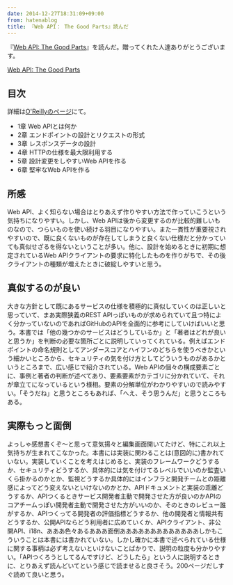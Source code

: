 ```yaml
---
date: 2014-12-27T18:31:09+09:00
from: hatenablog
title: 『Web API： The Good Parts』読んだ
---
```


<p>『<a href="http://www.amazon.co.jp/dp/4873116864/r7kamura-22">Web API: The Good Parts</a>』を読んだ。贈ってくれた人達ありがとうございます。</p>

<p></p><a href="http://www.amazon.co.jp/exec/obidos/ASIN/4873116864/r7kamura-22/">Web API: The Good Parts</a>

<h2>目次</h2>

<p>詳細は<a href="http://www.oreilly.co.jp/books/9784873116860/">O'Reillyのページ</a>にて。</p>

<ul>
<li>1章 Web APIとは何か</li>
<li>2章 エンドポイントの設計とリクエストの形式</li>
<li>3章 レスポンスデータの設計</li>
<li>4章 HTTPの仕様を最大限利用する</li>
<li>5章 設計変更をしやすいWeb APIを作る</li>
<li>6章 堅牢なWeb APIを作る</li>
</ul>


<h2>所感</h2>

<p>Web API、よく知らない場合はとりあえず作りやすい方法で作っていこうという気持ちになりやすい。しかし、Web APIは後から変更するのが比較的難しいものなので、つらいものを使い続ける羽目になりやすい。また一貫性が重要視されやすいので、既に良くないものが存在してしまうと良くない仕様だと分かっていても真似せざるを得ないということが多い。他に、設計を始めるときに初期に想定されているWeb APIクライアントの要求に特化したものを作りがちで、その後クライアントの種類が増えたときに破綻しやすいと思う。</p>

<h2>真似するのが良い</h2>

<p>大きな方針として既にあるサービスの仕様を積極的に真似していくのは正しいと思っていて、まあ実際狭義のREST APIっぽいものが求められていて且つ特によく分かっていないのであればGitHubのAPIを全面的に参考にしていけばいいと思う。本書では「他の幾つかのサービスはどうしているか」と「著者はどれが良いと思うか」を判断の必要な箇所ごとに説明していってくれている。例えばエンドポイントの命名規則としてアンダースコアとハイフンのどちらを使うべきかという細かいところから、セキュリティの気を付け方としてどういうものがあるかというところまで、広い感じで紹介されている。Web APIの個々の構成要素ごとに、事例と著者の判断が述べてあり、要素要素がカテゴリに分かれていて、それが章立てになっているという様相。要素の分解単位がわかりやすいので読みやすい。「そうだね」と思うところもあれば、「へえ、そう思うんだ」と思うところもある。</p>

<h2>実際もっと面倒</h2>

<p>よっしゃ感想書くぞ〜と思って意気揚々と編集画面開いてたけど、特にこれ以上気持ちが生まれてこなかった。本書には実装に関わることは(意図的に)書かれていない。実装していくことを考えはじめると、実装のフレームワークどうするか、セキュリティどうするか、具体的には気を付けてるレベルでいいのか監査いくら掛かるのかとか、監視どうするか具体的にはインフラと開発チームとの距離感によってどう変えないといけないのかとか、APIドキュメントと実装の乖離どうするか、APIつくるときサービス開発者主動で開発させた方が良いのかAPIのコアチームっぽい開発者主動で開発させた方がいいのか、そのときのレビュー誰がするか、APIつくってる開発者の評価指標どうするか、他の開発者と情報共有どうするか、公開APIならどう利用者に広めていくか、APIクライアント、非公開API、i18n、あああ色々あるあああ面倒あああああああああああああしかもこういうことは本書には書かれていない。しかし確かに本書で述べられている仕様に関する事柄は必ず考えないといけないことばかりで、説明の粒度も分かりやすい。「APIつくろうとしてるんですけど、どうしたら」という人に説明するときに、とりあえず読んどいてという感じで読ませると良さそう。200ページだしすぐ読めて良いと思う。</p>

